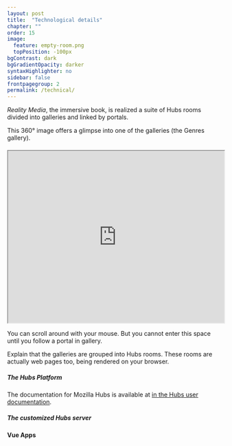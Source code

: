 ```yaml
---
layout: post
title:  "Technological details"
chapter: ""
order: 15
image:
  feature: empty-room.png
  topPosition: -100px
bgContrast: dark
bgGradientOpacity: darker
syntaxHighlighter: no
sidebar: false
frontpagegroup: 2
permalink: /technical/
---
```


*Reality Media*, the immersive book, is realized a suite of Hubs rooms divided into galleries and linked by portals.

This 360&#176; image offers a glimpse into one of the galleries (the Genres gallery).  
<div style="margin-top: 20px"> 
<iframe src="https://artnotart.org/jdbolter/pano/" height="400px" width="100%" title="Genres Gallery"></iframe>
</div>

You can scroll around with your mouse. But you cannot enter this space until you follow a portal in gallery.


Explain that the galleries are grouped into Hubs rooms. These rooms are actually web pages too, being rendered on your browser.

##### The Hubs Platform



The documentation for Mozilla Hubs is available at <a href="https://hubs.mozilla.com/docs" target="blank">in the Hubs user documentation</a>.  

##### The customized Hubs server


#### Vue Apps



